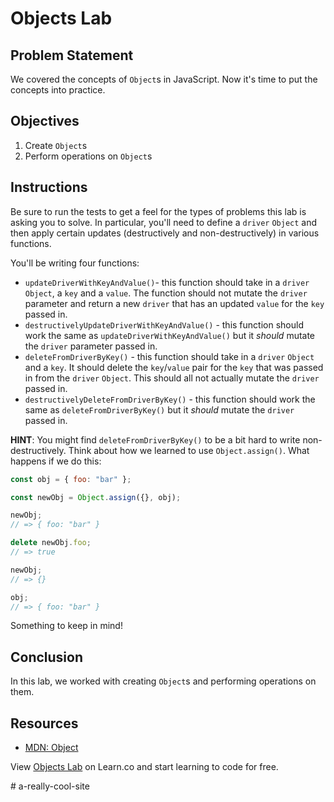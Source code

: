 # Objects Lab

## Problem Statement

We covered the concepts of `Object`s in JavaScript. Now it's time to put the
concepts into practice.

## Objectives

1. Create `Object`s
2. Perform operations on `Object`s

## Instructions

Be sure to run the tests to get a feel for the types of problems this lab is
asking you to solve. In particular, you'll need to define a `driver` `Object`
and then apply certain updates (destructively and non-destructively) in various
functions.

You'll be writing four functions:

- `updateDriverWithKeyAndValue()`- this function should take in a `driver`
  `Object`, a `key` and a `value`. The function should not mutate the `driver`
  parameter and return a new `driver` that has an updated `value` for the `key`
  passed in.
- `destructivelyUpdateDriverWithKeyAndValue()` - this function should work the
  same as `updateDriverWithKeyAndValue()` but it _should_ mutate the `driver`
  parameter passed in.
- `deleteFromDriverByKey()` - this function should take in a `driver` `Object` and
  a `key`. It should delete the `key`/`value` pair for the `key` that was passed
  in from the `driver` `Object`. This should all not actually mutate the `driver`
  passed in.
- `destructivelyDeleteFromDriverByKey()` - this function should work the same as
  `deleteFromDriverByKey()` but it _should_ mutate the `driver` passed in.

**HINT**: You might find `deleteFromDriverByKey()` to be a bit hard to write
non-destructively. Think about how we learned to use `Object.assign()`. What
happens if we do this:

```js
const obj = { foo: "bar" };

const newObj = Object.assign({}, obj);

newObj;
// => { foo: "bar" }

delete newObj.foo;
// => true

newObj;
// => {}

obj;
// => { foo: "bar" }
```

Something to keep in mind!

## Conclusion

In this lab, we worked with creating `Object`s and performing operations on
them.

## Resources

- [MDN: Object](https://developer.mozilla.org/en-US/docs/Web/JavaScript/Reference/Global_Objects/Object)

<p class='util--hide'>View <a href='https://learn.co/lessons/js-data-structures-objects-lab'>Objects Lab</a> on Learn.co and start learning to code for free.</p>
# a-really-cool-site

